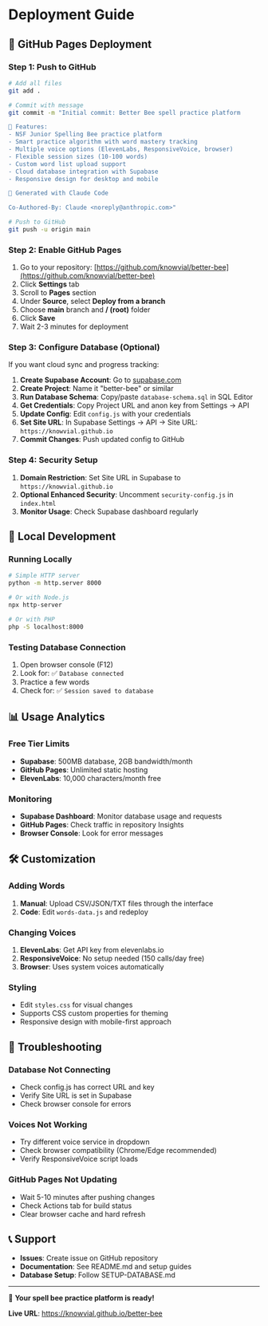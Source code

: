 # Deployment Guide

## 🚀 GitHub Pages Deployment

### Step 1: Push to GitHub
```bash
# Add all files
git add .

# Commit with message
git commit -m "Initial commit: Better Bee spell practice platform

🎯 Features:
- NSF Junior Spelling Bee practice platform
- Smart practice algorithm with word mastery tracking
- Multiple voice options (ElevenLabs, ResponsiveVoice, browser)
- Flexible session sizes (10-100 words)
- Custom word list upload support
- Cloud database integration with Supabase
- Responsive design for desktop and mobile

🤖 Generated with Claude Code

Co-Authored-By: Claude <noreply@anthropic.com>"

# Push to GitHub
git push -u origin main
```

### Step 2: Enable GitHub Pages
1. Go to your repository: [https://github.com/knowvial/better-bee](https://github.com/knowvial/better-bee)
2. Click **Settings** tab
3. Scroll to **Pages** section
4. Under **Source**, select **Deploy from a branch**
5. Choose **main** branch and **/ (root)** folder
6. Click **Save**
7. Wait 2-3 minutes for deployment

### Step 3: Configure Database (Optional)
If you want cloud sync and progress tracking:

1. **Create Supabase Account**: Go to [supabase.com](https://supabase.com)
2. **Create Project**: Name it "better-bee" or similar
3. **Run Database Schema**: Copy/paste `database-schema.sql` in SQL Editor
4. **Get Credentials**: Copy Project URL and anon key from Settings → API
5. **Update Config**: Edit `config.js` with your credentials
6. **Set Site URL**: In Supabase Settings → API → Site URL: `https://knowvial.github.io`
7. **Commit Changes**: Push updated config to GitHub

### Step 4: Security Setup
1. **Domain Restriction**: Set Site URL in Supabase to `https://knowvial.github.io`
2. **Optional Enhanced Security**: Uncomment `security-config.js` in `index.html`
3. **Monitor Usage**: Check Supabase dashboard regularly

## 🔧 Local Development

### Running Locally
```bash
# Simple HTTP server
python -m http.server 8000

# Or with Node.js
npx http-server

# Or with PHP
php -S localhost:8000
```

### Testing Database Connection
1. Open browser console (F12)
2. Look for: ✅ `Database connected`
3. Practice a few words
4. Check for: ✅ `Session saved to database`

## 📊 Usage Analytics

### Free Tier Limits
- **Supabase**: 500MB database, 2GB bandwidth/month
- **GitHub Pages**: Unlimited static hosting
- **ElevenLabs**: 10,000 characters/month free

### Monitoring
- **Supabase Dashboard**: Monitor database usage and requests
- **GitHub Pages**: Check traffic in repository Insights
- **Browser Console**: Look for error messages

## 🛠️ Customization

### Adding Words
1. **Manual**: Upload CSV/JSON/TXT files through the interface
2. **Code**: Edit `words-data.js` and redeploy

### Changing Voices
1. **ElevenLabs**: Get API key from elevenlabs.io
2. **ResponsiveVoice**: No setup needed (150 calls/day free)
3. **Browser**: Uses system voices automatically

### Styling
- Edit `styles.css` for visual changes
- Supports CSS custom properties for theming
- Responsive design with mobile-first approach

## 🚨 Troubleshooting

### Database Not Connecting
- Check config.js has correct URL and key
- Verify Site URL is set in Supabase
- Check browser console for errors

### Voices Not Working
- Try different voice service in dropdown
- Check browser compatibility (Chrome/Edge recommended)
- Verify ResponsiveVoice script loads

### GitHub Pages Not Updating
- Wait 5-10 minutes after pushing changes
- Check Actions tab for build status
- Clear browser cache and hard refresh

## 📞 Support

- **Issues**: Create issue on GitHub repository
- **Documentation**: See README.md and setup guides
- **Database Setup**: Follow SETUP-DATABASE.md

---

🎉 **Your spell bee practice platform is ready!**

**Live URL**: https://knowvial.github.io/better-bee